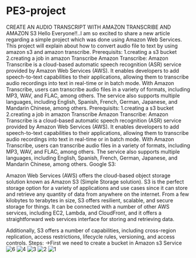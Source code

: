# PE3-project
CREATE AN AUDIO TRANSCRIPT WITH AMAZON TRANSCRIBE AND AMAZON S3
Hello Everyone!!..I am so excited to share a new article regarding a simple project which was done using Amazon Web Services. This project will explain about how to convert audio file to text by using amazon s3 and amazon transcribe.
Prerequisits:
1.creating a s3 bucket
2.creating a job in amazon Transcribe
Amazon Transcribe:
Amazon Transcribe is a cloud-based automatic speech recognition (ASR) service provided by Amazon Web Services (AWS). It enables developers to add speech-to-text capabilities to their applications, allowing them to transcribe audio recordings into text in real-time or in batch mode.
With Amazon Transcribe, users can transcribe audio files in a variety of formats, including MP3, WAV, and FLAC, among others. The service also supports multiple languages, including English, Spanish, French, German, Japanese, and Mandarin Chinese, among others.
Prerequisits:
1.creating a s3 bucket
2.creating a job in amazon Transcribe
Amazon Transcribe:
Amazon Transcribe is a cloud-based automatic speech recognition (ASR) service provided by Amazon Web Services (AWS). It enables developers to add speech-to-text capabilities to their applications, allowing them to transcribe audio recordings into text in real-time or in batch mode.
With Amazon Transcribe, users can transcribe audio files in a variety of formats, including MP3, WAV, and FLAC, among others. The service also supports multiple languages, including English, Spanish, French, German, Japanese, and Mandarin Chinese, among others.
Google S3:

Amazon Web Services (AWS) offers the cloud-based object storage solution known as Amazon S3 (Simple Storage solution). S3 is the perfect storage option for a variety of applications and use cases since it can store and retrieve any quantity of data from anywhere on the internet.
From a few kilobytes to terabytes in size, S3 offers resilient, scalable, and secure storage for things. It can be connected with a number of other AWS services, including EC2, Lambda, and CloudFront, and it offers a straightforward web services interface for storing and retrieving data.

Additionally, S3 offers a number of capabilities, including cross-region replication, access restrictions, lifecycle rules, versioning, and access controls.
Steps:
->First we need to create a bucket in Amazon s3 Service![6](https://user-images.githubusercontent.com/91460880/232245687-553e0e1e-de52-46f2-a23b-3c48350363df.jpg)
![4](https://user-images.githubusercontent.com/91460880/232245691-7db8b463-93cc-42b8-b976-39f10b70d94b.jpg)
![3](https://user-images.githubusercontent.com/91460880/232245695-e911fd73-af9c-44ef-beec-e37bd5962384.jpg)
![2](https://user-images.githubusercontent.com/91460880/232245697-2bff18e3-9982-4d20-bd01-f261de06fac5.jpg)
![1](https://user-images.githubusercontent.com/91460880/232245699-89a578a6-e77d-43c7-9923-026ed6eb511f.jpg)
